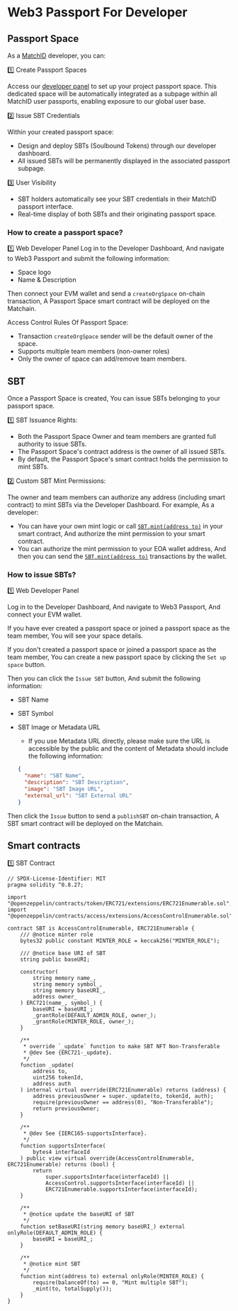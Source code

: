 # Web3 Passport For Developer

## Passport Space

As a [MatchID](https://developer.matchid.ai) developer, you can:

1️⃣ Create Passport Spaces

Access our [developer panel](https://developer.matchid.ai) to set up your project passport space. This dedicated space will be automatically integrated as a subpage within all MatchID user passports, enabling exposure to our global user base.

2️⃣ Issue SBT Credentials

Within your created passport space:

* Design and deploy SBTs (Soulbound Tokens) through our developer dashboard.
* All issued SBTs will be permanently displayed in the associated passport subpage.

3️⃣ User Visibility

* SBT holders automatically see your SBT credentials in their MatchID passport interface.
* Real-time display of both SBTs and their originating passport space.

### How to create a passport space?

1️⃣ Web Developer Panel
Log in to the Developer Dashboard, And navigate to Web3 Passport and submit the following information:

* Space logo
* Name & Description

Then connect your EVM wallet and send a `createOrgSpace` on-chain transaction, A Passport Space smart contract will be deployed on the Matchain.

Access Control Rules Of Passport Space:

* Transaction `createOrgSpace` sender will be the default owner of the space.
* Supports multiple team members (non-owner roles)
* Only the owner of space can add/remove team members.

## SBT

Once a Passport Space is created, You can issue SBTs belonging to your passport space.

1️⃣ SBT Issuance Rights:

* Both the Passport Space Owner and team members are granted full authority to issue SBTs.
* The Passport Space's contract address is the owner of all issued SBTs.
* By default, the Passport Space's smart contract holds the permission to mint SBTs.

2️⃣ Custom SBT Mint Permissions:

The owner and team members can authorize any address (including smart contract) to mint SBTs via the Developer Dashboard. For example, As a developer:

* You can have your own mint logic or call [`SBT.mint(address to)`](#sbt-contract) in your smart contract, And authorize the mint permission to your smart contract.
* You can authorize the mint permission to your EOA wallet address, And then you can send the [`SBT.mint(address to)`](#sbt-contract) transactions by the wallet.

### How to issue SBTs?

1️⃣ Web Developer Panel

Log in to the Developer Dashboard, And navigate to Web3 Passport, And connect your EVM wallet.

If you have ever created a passport space or joined a passport space as the team member, You will see your space details.

If you don't created a passport space or joined a passport space as the team member, You can create a new passport space by clicking the `Set up space` button.

Then you can click the `Issue SBT` button, And submit the following information:

* SBT Name
* SBT Symbol
* SBT Image or Metadata URL
  * If you use Metadata URL directly, please make sure the URL is accessible by the public and the content of Metadata should include the following information:

  ```json
  {
    "name": "SBT Name",
    "description": "SBT Description",
    "image": "SBT Image URL",
    "external_url": "SBT External URL"
  }
  ```

Then click the `Issue` button to send a `publishSBT` on-chain transaction, A SBT smart contract will be deployed on the Matchain.

## Smart contracts

<a id="sbt-contract"></a>
1️⃣ SBT Contract

```solidity
// SPDX-License-Identifier: MIT
pragma solidity ^0.8.27;

import "@openzeppelin/contracts/token/ERC721/extensions/ERC721Enumerable.sol";
import "@openzeppelin/contracts/access/extensions/AccessControlEnumerable.sol";

contract SBT is AccessControlEnumerable, ERC721Enumerable {
    /// @notice minter role
    bytes32 public constant MINTER_ROLE = keccak256("MINTER_ROLE");

    /// @notice base URI of SBT
    string public baseURI;

    constructor(
        string memory name_,
        string memory symbol_,
        string memory baseURI_,
        address owner_
    ) ERC721(name_, symbol_) {
        baseURI = baseURI_;
        _grantRole(DEFAULT_ADMIN_ROLE, owner_);
        _grantRole(MINTER_ROLE, owner_);
    }

    /**
     * override `_update` function to make SBT NFT Non-Transferable
     * @dev See {ERC721-_update}.
     */
    function _update(
        address to,
        uint256 tokenId,
        address auth
    ) internal virtual override(ERC721Enumerable) returns (address) {
        address previousOwner = super._update(to, tokenId, auth);
        require(previousOwner == address(0), "Non-Transferable");
        return previousOwner;
    }

    /**
     * @dev See {IERC165-supportsInterface}.
     */
    function supportsInterface(
        bytes4 interfaceId
    ) public view virtual override(AccessControlEnumerable, ERC721Enumerable) returns (bool) {
        return
            super.supportsInterface(interfaceId) ||
            AccessControl.supportsInterface(interfaceId) ||
            ERC721Enumerable.supportsInterface(interfaceId);
    }

    /**
     * @notice update the baseURI of SBT
     */
    function setBaseURI(string memory baseURI_) external onlyRole(DEFAULT_ADMIN_ROLE) {
        baseURI = baseURI_;
    }

    /**
     * @notice mint SBT
     */
    function mint(address to) external onlyRole(MINTER_ROLE) {
        require(balanceOf(to) == 0, "Mint multiple SBT");
        _mint(to, totalSupply());
    }
}

```
